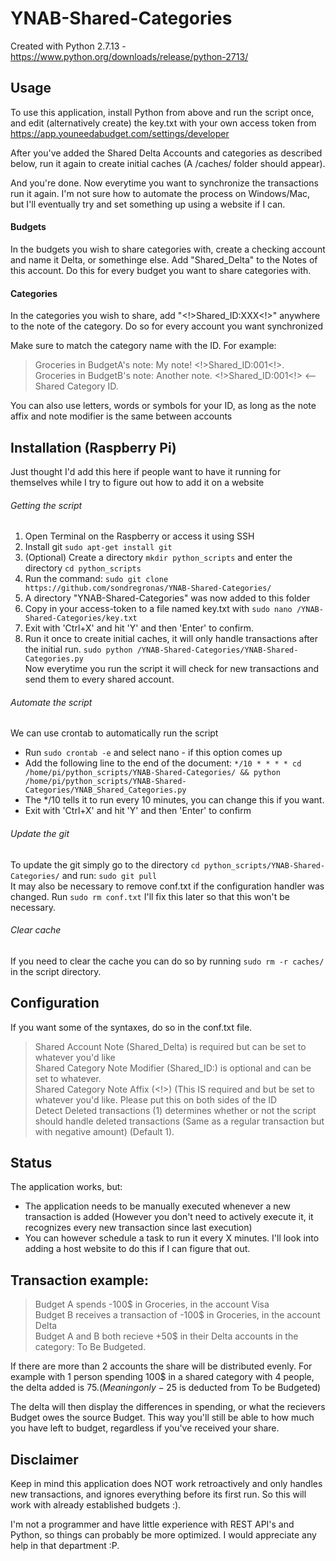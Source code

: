 # YNAB-Shared-Categories
Created with Python 2.7.13 - https://www.python.org/downloads/release/python-2713/
<br>

## Usage
To use this application, install Python from above and run the script once, and edit (alternatively create) the key.txt with your own access token from https://app.youneedabudget.com/settings/developer

After you've added the Shared Delta Accounts and categories as described below, run it again to create initial caches (A /caches/ folder should appear).

And you're done. Now everytime you want to synchronize the transactions run it again. I'm not sure how to automate the process on Windows/Mac, but I'll eventually try and set something up using a website if I can.

#### Budgets
In the budgets you wish to share categories with, create a checking account and name it Delta, or somethinge else. 
Add "Shared_Delta" to the Notes of this account. Do this for every budget you want to share categories with.

#### Categories
In the categories you wish to share, add "<!>Shared_ID:XXX<!>" anywhere to the note of the category. Do so for every account you want synchronized

Make sure to match the category name with the ID. For example: 
> Groceries in BudgetA's note: My note! <!>Shared_ID:001<!>. <br>
> Groceries in BudgetB's note: Another note. <!>Shared_ID:001<!> <-- Shared Category ID. 

You can also use letters, words or symbols for your ID, as long as the note affix and note modifier is the same between accounts

## Installation (Raspberry Pi)
Just thought I'd add this here if people want to have it running for themselves while I try to figure out how to add it on a website
###### Getting the script
1. Open Terminal on the Raspberry or access it using SSH<br>
2. Install git ```sudo apt-get install git```<br>
3. (Optional) Create a directory ```mkdir python_scripts``` and enter the directory ```cd python_scripts```<br>
4. Run the command: ```sudo git clone https://github.com/sondregronas/YNAB-Shared-Categories/```<br>
5. A directory "YNAB-Shared-Categories" was now added to this folder<br>
6. Copy in your access-token to a file named key.txt with ```sudo nano /YNAB-Shared-Categories/key.txt```<br>
7. Exit with 'Ctrl+X' and hit 'Y' and then 'Enter' to confirm.<br>
8. Run it once to create initial caches, it will only handle transactions after the initial run. ```sudo python /YNAB-Shared-Categories/YNAB-Shared-Categories.py```<br>
Now everytime you run the script it will check for new transactions and send them to every shared account.<br>

###### Automate the script
We can use crontab to automatically run the script <br>
- Run ```sudo crontab -e``` and select nano - if this option comes up<br>
- Add the following line to the end of the document:
```*/10 * * * * cd /home/pi/python_scripts/YNAB-Shared-Categories/ && python /home/pi/python_scripts/YNAB-Shared-Categories/YNAB_Shared_Categories.py```<br>
- The */10 tells it to run every 10 minutes, you can change this if you want.<br>
- Exit with 'Ctrl+X' and hit 'Y' and then 'Enter' to confirm<br>

###### Update the git
To update the git simply go to the directory ```cd python_scripts/YNAB-Shared-Categories/``` and run: ```sudo git pull```<br>
It may also be necessary to remove conf.txt if the configuration handler was changed. Run ```sudo rm conf.txt``` I'll fix this later so that this won't be necessary.

###### Clear cache
If you need to clear the cache you can do so by running ```sudo rm -r caches/``` in the script directory.

## Configuration
If you want some of the syntaxes, do so in the conf.txt file.
> Shared Account Note (Shared_Delta) is required but can be set to whatever you'd like <br>
> Shared Category Note Modifier (Shared_ID:) is optional and can be set to whatever. <br>
> Shared Category Note Affix (<!>) (This IS required and but be set to whatever you'd like. Please put this on both sides of the ID <br>
> Detect Deleted transactions (1) determines whether or not the script should handle deleted transactions (Same as a regular transaction but with negative amount) (Default 1).

## Status
The application works, but:
 - The application needs to be manually executed whenever a new transaction is added (However you don't need to actively execute it, it recognizes every new transaction since last execution) 
 - You can however schedule a task to run it every X minutes. I'll look into adding a host website to do this if I can figure that out.

## Transaction example: 
> Budget A spends -100$ in Groceries, in the account Visa <br>
> Budget B receives a transaction of -100$ in Groceries, in the account Delta <br>
> Budget A and B both recieve +50$ in their Delta accounts in the category: To Be Budgeted. <br>

If there are more than 2 accounts the share will be distributed evenly. For example with 1 person spending 100$ in a shared category with 4 people, the delta added is 75$. (Meaning only -25$ is deducted from To be Budgeted)

The delta will then display the differences in spending, or what the recievers Budget owes the source Budget.
This way you'll still be able to how much you have left to budget, regardless if you've received your share.

## Disclaimer
Keep in mind this application does NOT work retroactively and only handles new transactions, and ignores everything before its first run. So this will work with already established budgets :).

I'm not a programmer and have little experience with REST API's and Python, so things can probably be more optimized. I would appreciate any help in that department :P.
